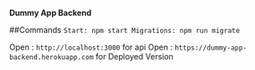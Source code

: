 **Dummy App Backend**

##Commands
	```Start: npm start
	   Migrations: npm run migrate
	```

Open : `http://localhost:3000` for api
Open : `https://dummy-app-backend.herokuapp.com` for Deployed Version


